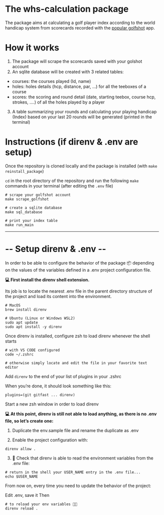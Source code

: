 # The whs-calculation package
The package aims at calculating a golf player index according to the world handicap system from scorecards recorded with the [popular golfshot](https://golfshot.com/) app.

# How it works
1. The package will scrape the scorecards saved with your golshot account
2. An sqlite database will be created with 3 related tables:
  * courses: the courses played (Id, name)
  * holes: holes details (hcp, distance, par, ...) for all the teeboxes of a course
  * scores: the scoring and round detail (date, starting teebox, course hcp, strokes, ....) of all the holes played by a player
3. A table summarizing your rounds and calculating your playing handicap (Index) based on your last 20 rounds will be generated (printed in the terminal)



# Instructions (if direnv & .env are setup)
Once the repository is cloned locally and the package is installed (with `make reinstall_package`)

`cd` in the root directory of the repository and run the following `make` commands in your terminal (after editing the `.env` file)

``` shell
# scrape your golfshot account
make scrape_golfshot

# create a sqlite database
make sql_database

# print your index table
make run_main
```
--------------------------

# -- Setup direnv & .env --
In order to be able to configure the behavior of the package 📦 depending on the values of the variables defined in a .env project configuration file.

**💻 First install the direnv shell extension.**

Its job is to locate the nearest .env file in the parent directory structure of the project and load its content into the environment.
``` shell
# MacOS
brew install direnv

# Ubuntu (Linux or Windows WSL2)
sudo apt update
sudo apt install -y direnv
```
Once direnv is installed, configure zsh to load direnv whenever the shell starts

``` shell
# with VS CODE configured
code ~/.zshrc

# otherwise simply locate and edit the file in your favorite text editor
```
Add `direnv` to the end of your list of plugins in your .zshrc

When you’re done, it should look something like this:
``` shell
plugins=(git gitfast ... direnv)
```
Start a new zsh window in order to load direnv

**💻 At this point, direnv is still not able to load anything, as there is no .env file, so let’s create one:**

1. Duplicate the env.sample file and rename the duplicate as .env

2. Enable the project configuration with:
```shell
direnv allow .
```
3. 🧪 Check that direnv is able to read the environment variables from the .env file:
``` shell
# return in the shell your USER_NAME entry in the .env file...
echo $USER_NAME
```
From now on, every time you need to update the behavior of the project:

Edit .env, save it
Then
```shell
# to reload your env variables 🚨🚨
direnv reload .
```
